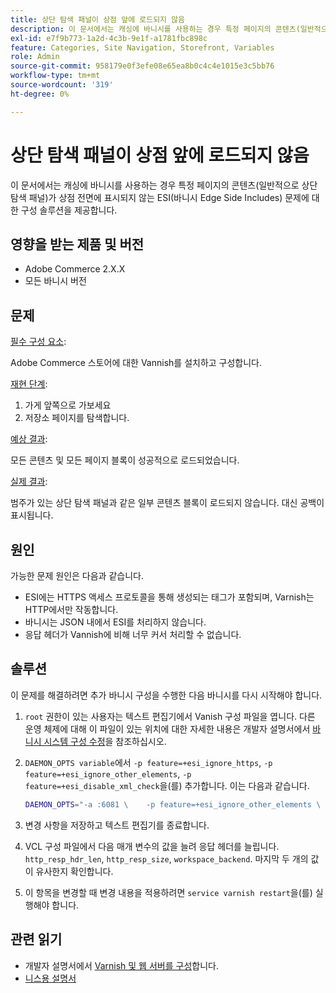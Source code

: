 ```yaml
---
title: 상단 탐색 패널이 상점 앞에 로드되지 않음
description: 이 문서에서는 캐싱에 바니시를 사용하는 경우 특정 페이지의 콘텐츠(일반적으로 상단 탐색 패널)가 상점 전면에 표시되지 않는 ESI(바니시 Edge Side Includes) 문제에 대한 구성 솔루션을 제공합니다.
exl-id: e7f9b773-1a2d-4c3b-9e1f-a1781fbc898c
feature: Categories, Site Navigation, Storefront, Variables
role: Admin
source-git-commit: 958179e0f3efe08e65ea8b0c4c4e1015e3c5bb76
workflow-type: tm+mt
source-wordcount: '319'
ht-degree: 0%

---
```


# 상단 탐색 패널이 상점 앞에 로드되지 않음

이 문서에서는 캐싱에 바니시를 사용하는 경우 특정 페이지의 콘텐츠(일반적으로 상단 탐색 패널)가 상점 전면에 표시되지 않는 ESI(바니시 Edge Side Includes) 문제에 대한 구성 솔루션을 제공합니다.

## 영향을 받는 제품 및 버전

* Adobe Commerce 2.X.X
* 모든 바니시 버전

## 문제

<u>필수 구성 요소</u>:

Adobe Commerce 스토어에 대한 Vannish를 설치하고 구성합니다.

<u>재현 단계</u>:

1. 가게 앞쪽으로 가보세요
1. 저장소 페이지를 탐색합니다.

<u>예상 결과</u>:

모든 콘텐츠 및 모든 페이지 블록이 성공적으로 로드되었습니다.

<u>실제 결과</u>:

범주가 있는 상단 탐색 패널과 같은 일부 콘텐츠 블록이 로드되지 않습니다. 대신 공백이 표시됩니다.

## 원인

가능한 문제 원인은 다음과 같습니다.

* ESI에는 HTTPS 액세스 프로토콜을 통해 생성되는 태그가 포함되며, Varnish는 HTTP에서만 작동합니다.
* 바니시는 JSON 내에서 ESI를 처리하지 않습니다.
* 응답 헤더가 Vannish에 비해 너무 커서 처리할 수 없습니다.

## 솔루션

이 문제를 해결하려면 추가 바니시 구성을 수행한 다음 바니시를 다시 시작해야 합니다.

1. `root` 권한이 있는 사용자는 텍스트 편집기에서 Vanish 구성 파일을 엽니다. 다른 운영 체제에 대해 이 파일이 있는 위치에 대한 자세한 내용은 개발자 설명서에서 [바니시 시스템 구성 수정](https://devdocs.magento.com/guides/v2.3/config-guide/varnish/config-varnish-configure.html#config-varnish-config-sysvcl)을 참조하십시오.
1. `DAEMON_OPTS variable`에서 `-p feature=+esi_ignore_https`, `-p  feature=+esi_ignore_other_elements`, `-p  feature=+esi_disable_xml_check`을(를) 추가합니다. 이는 다음과 같습니다.

   ```bash
   DAEMON_OPTS="-a :6081 \    -p feature=+esi_ignore_other_elements \    -p feature=+esi_disable_xml_check \    -p feature=+esi_ignore_https \    -T localhost:6082 \    -f /etc/varnish/default.vcl \    -S /etc/varnish/secret \    -s malloc,256m"
   ```

1. 변경 사항을 저장하고 텍스트 편집기를 종료합니다.
1. VCL 구성 파일에서 다음 매개 변수의 값을 늘려 응답 헤더를 늘립니다. `http_resp_hdr_len`, `http_resp_size`, `workspace_backend`. 마지막 두 개의 값이 유사한지 확인합니다.
1. 이 항목을 변경할 때 변경 내용을 적용하려면 `service varnish restart`을(를) 실행해야 합니다.

## 관련 읽기

* 개발자 설명서에서 [Varnish 및 웹 서버를 구성](https://devdocs.magento.com/guides/v2.3/config-guide/varnish/config-varnish-configure.html#config-varnish-config-sysvcl)합니다.
* [니스용 설명서](https://varnish-cache.org/docs/5.1/reference/index.html)

